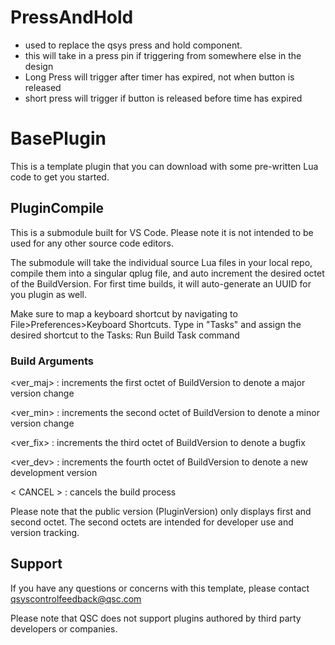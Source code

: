 # PressAndHold
- used to replace the qsys press and hold component. 
- this will take in a press pin if triggering from somewhere else in the design
- Long Press will trigger after timer has expired, not when button is released
- short press will trigger if button is released before time has expired




# BasePlugin

This is a template plugin that you can download with some pre-written Lua code to get you started.

## PluginCompile

This is a submodule built for VS Code. Please note it is not intended to be used for any other source code editors.

The submodule will take the individual source Lua files in your local repo, compile them into a singular qplug file, and auto increment the desired octet of the BuildVersion.
For first time builds, it will auto-generate an UUID for you plugin as well.

Make sure to map a keyboard shortcut by navigating to File>Preferences>Keyboard Shortcuts. Type in "Tasks" and assign the desired shortcut to the Tasks: Run Build Task command

### Build Arguments

<ver_maj> : increments the first octet of BuildVersion to denote a major version change

<ver_min> : increments the second octet of BuildVersion to denote a minor version change

<ver_fix> : increments the third octet of BuildVersion to denote a bugfix

<ver_dev> : increments the fourth octet of BuildVersion to denote a new development version

< CANCEL > : cancels the build process
  
Please note that the public version (PluginVersion) only displays first and second octet. The second octets are intended for developer use and version tracking.

## Support

If you have any questions or concerns with this template, please contact qsyscontrolfeedback@qsc.com

Please note that QSC does not support plugins authored by third party developers or companies.